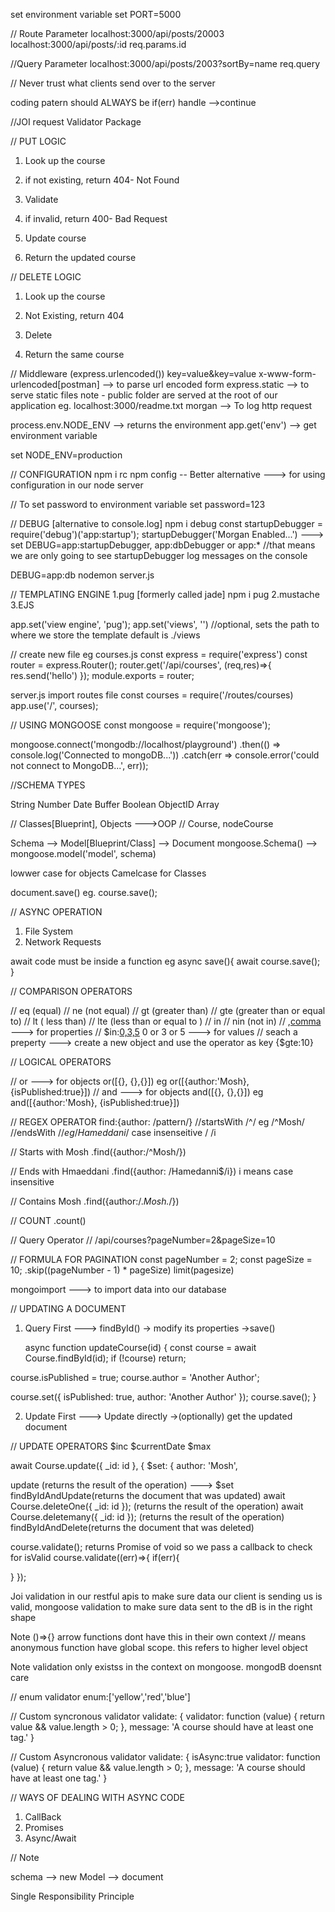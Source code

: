 set environment variable
set PORT=5000

// Route Parameter
localhost:3000/api/posts/20003
localhost:3000/api/posts/:id
req.params.id

//Query Parameter
localhost:3000/api/posts/2003?sortBy=name
req.query

// Never trust what clients send over to the server

coding patern should ALWAYS be
if(err) handle
-->continue

//JOI
request Validator Package

// PUT LOGIC

1.  Look up the course
2.  if not existing, return 404- Not Found

3.  Validate
4.  if invalid, return 400- Bad Request

5.  Update course
6.  Return the updated course

// DELETE LOGIC

1.  Look up the course
2.  Not Existing, return 404

3.  Delete

4.  Return the same course

// Middleware
(express.urlencoded()) key=value&key=value x-www-form-urlencoded[postman] --> to parse url encoded form
express.static --> to serve static files
note - public folder are served at the root of our application eg. localhost:3000/readme.txt
morgan --> To log http request

process.env.NODE_ENV --> returns the environment
app.get('env') --> get environment variable

set NODE_ENV=production

// CONFIGURATION
npm i rc
npm config -- Better alternative ---> for using configuration in our node server

// To set password to environment variable
set password=123

// DEBUG [alternative to console.log]
npm i debug
const startupDebugger = require('debug')('app:startup');
startupDebugger('Morgan Enabled...')
---> set DEBUG=app:startupDebugger, app:dbDebugger or app:\* //that means we are only going to see startupDebugger log messages on the console

DEBUG=app:db nodemon server.js

// TEMPLATING ENGINE
1.pug [formerly called jade] npm i pug
2.mustache
3.EJS

app.set('view engine', 'pug');
app.set('views', '') //optional, sets the path to where we store the template default is ./views

//
create new file eg courses.js
const express = require('express')
const router = express.Router();
router.get('/api/courses', (req,res)=>{
res.send('hello')
});
module.exports = router;

server.js
import routes file
const courses = require('/routes/courses)
app.use('/', courses);

// USING MONGOOSE
const mongoose = require('mongoose');

mongoose.connect('mongodb://localhost/playground')
.then(() => console.log('Connected to mongoDB...'))
.catch(err => console.error('could not connect to MongoDB...', err));

//SCHEMA TYPES

String
Number
Date
Buffer
Boolean
ObjectID
Array

// Classes[Blueprint], Objects --->OOP
// Course, nodeCourse

Schema --> Model[Blueprint/Class] --> Document
mongoose.Schema() --> mongoose.model('model', schema)

lowwer case for objects
Camelcase for Classes

document.save() eg. course.save();

// ASYNC OPERATION

1.  File System
2.  Network Requests

await code must be inside a function eg
async save(){
await course.save();
}

// COMPARISON OPERATORS

// eq (equal)
// ne (not equal)
// gt (greater than)
// gte (greater than or equal to)
// lt ( less than)
// lte (less than or equal to )
// in
// nin (not in)
// ,[comma](and) ---> for properties
// $in:[0,3,5](or) 0 or 3 or 5 ---> for values
// seach a preperty ---> create a new object and use the operator as key {$gte:10}

// LOGICAL OPERATORS

// or ---> for objects
or([{}, {},{}]) eg or([{author:'Mosh}, {isPublished:true}])
// and ---> for objects
and([{}, {},{}]) eg and([{author:'Mosh}, {isPublished:true}])

// REGEX OPERATOR
find:{author: /pattern/}
//startsWith /^/ eg /^Mosh/
//endsWith /$/ eg /Hameddani$/
case insenseitive / /i

// Starts with Mosh
.find({author:/^Mosh/})

// Ends with Hmaeddani
.find({author: /Hamedanni$/i}) i means case insensitive

// Contains Mosh
.find({author:/._Mosh._/})

// COUNT
.count()

// Query Operator
// /api/courses?pageNumber=2&pageSize=10

// FORMULA FOR PAGINATION
const pageNumber = 2;
const pageSize = 10;
.skip((pageNumber - 1) \* pageSize)
limit(pagesize)

mongoimport ---> to import data into our database

// UPDATING A DOCUMENT

1.  Query First ---> findById() -> modify its properties ->save()

    async function updateCourse(id) {
    const course = await Course.findById(id);
    if (!course) return;

course.isPublished = true;
course.author = 'Another Author';

course.set({
isPublished: true,
author: 'Another Author'
});
course.save();
}

2.  Update First ---> Update directly ->(optionally) get the updated document

// UPDATE OPERATORS
$inc
$currentDate
$max

await Course.update({ \_id: id }, {
$set: {
author: 'Mosh',

update (returns the result of the operation) ---> $set
findByIdAndUpdate(returns the document that was updated)
await Course.deleteOne({ \_id: id }); (returns the result of the operation)
await Course.deletemany({ \_id: id }); (returns the result of the operation)
findByIdAndDelete(returns the document that was deleted)

course.validate(); returns Promise of void
so we pass a callback to check for isValid
course.validate((err)=>{
if(err){

}
});

Joi validation in our restful apis to make sure data our client is sending us is valid,
mongoose validation to make sure data sent to the dB is in the right shape

Note
()=>{} arrow functions dont have this in their own context // means anonymous function have global scope. this refers to higher level object

Note
validation only existss in the context on mongoose. mongodB doensnt care

// enum validator
enum:['yellow','red','blue']

// Custom syncronous validator
validate: {
validator: function (value) {
return value && value.length > 0;
},
message: 'A course should have at least one tag.'
}

// Custom Asyncronous validator
validate: {
isAsync:true
validator: function (value) {
return value && value.length > 0;
},
message: 'A course should have at least one tag.'
}

// WAYS OF DEALING WITH ASYNC CODE

1.  CallBack
2.  Promises
3.  Async/Await

// Note

schema --> new Model --> document

Single Responsibility Principle
